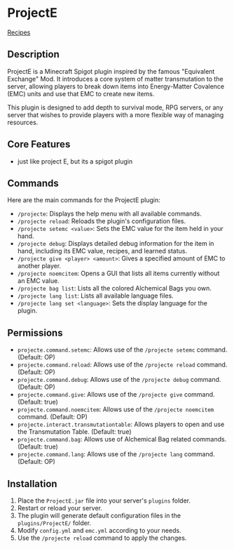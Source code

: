 # ProjectE
[Recipes](./recipe.md)
## Description

ProjectE is a Minecraft Spigot plugin inspired by the famous "Equivalent Exchange" Mod. It introduces a core system of matter transmutation to the server, allowing players to break down items into Energy-Matter Covalence (EMC) units and use that EMC to create new items.

This plugin is designed to add depth to survival mode, RPG servers, or any server that wishes to provide players with a more flexible way of managing resources.

## Core Features

 * just like project E, but its a spigot plugin

## Commands

Here are the main commands for the ProjectE plugin:

*   `/projecte`: Displays the help menu with all available commands.
*   `/projecte reload`: Reloads the plugin's configuration files.
*   `/projecte setemc <value>`: Sets the EMC value for the item held in your hand.
*   `/projecte debug`: Displays detailed debug information for the item in hand, including its EMC value, recipes, and learned status.
*   `/projecte give <player> <amount>`: Gives a specified amount of EMC to another player.
*   `/projecte noemcitem`: Opens a GUI that lists all items currently without an EMC value.
*   `/projecte bag list`: Lists all the colored Alchemical Bags you own.
*   `/projecte lang list`: Lists all available language files.
*   `/projecte lang set <language>`: Sets the display language for the plugin.

## Permissions

*   `projecte.command.setemc`: Allows use of the `/projecte setemc` command. (Default: OP)
*   `projecte.command.reload`: Allows use of the `/projecte reload` command. (Default: OP)
*   `projecte.command.debug`: Allows use of the `/projecte debug` command. (Default: OP)
*   `projecte.command.give`: Allows use of the `/projecte give` command. (Default: true)
*   `projecte.command.noemcitem`: Allows use of the `/projecte noemcitem` command. (Default: OP)
*   `projecte.interact.transmutationtable`: Allows players to open and use the Transmutation Table. (Default: true)
*   `projecte.command.bag`: Allows use of Alchemical Bag related commands. (Default: true)
*   `projecte.command.lang`: Allows use of the `/projecte lang` command. (Default: OP)

## Installation

1.  Place the `ProjectE.jar` file into your server's `plugins` folder.
2.  Restart or reload your server.
3.  The plugin will generate default configuration files in the `plugins/ProjectE/` folder.
4.  Modify `config.yml` and `emc.yml` according to your needs.
5.  Use the `/projecte reload` command to apply the changes.
